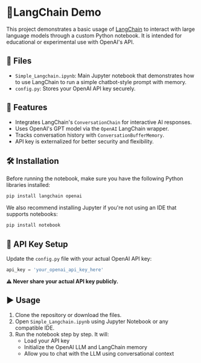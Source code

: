 
# 🧠LangChain Demo

This project demonstrates a basic usage of [LangChain](https://www.langchain.com/) to interact with large language models through a custom Python notebook. It is intended for educational or experimental use with OpenAI's API.

## 📁 Files

- `Simple_Langchain.ipynb`: Main Jupyter notebook that demonstrates how to use LangChain to run a simple chatbot-style prompt with memory.
- `config.py`: Stores your OpenAI API key securely.

## 🚀 Features

- Integrates LangChain's `ConversationChain` for interactive AI responses.
- Uses OpenAI's GPT model via the `OpenAI` LangChain wrapper.
- Tracks conversation history with `ConversationBufferMemory`.
- API key is externalized for better security and flexibility.

## 🛠️ Installation

Before running the notebook, make sure you have the following Python libraries installed:

```bash
pip install langchain openai
```

We also recommend installing Jupyter if you're not using an IDE that supports notebooks:

```bash
pip install notebook
```

## 🔐 API Key Setup

Update the `config.py` file with your actual OpenAI API key:

```python
api_key = 'your_openai_api_key_here'
```

**⚠️ Never share your actual API key publicly.**

## ▶️ Usage

1. Clone the repository or download the files.
2. Open `Simple_Langchain.ipynb` using Jupyter Notebook or any compatible IDE.
3. Run the notebook step by step. It will:
   - Load your API key
   - Initialize the OpenAI LLM and LangChain memory
   - Allow you to chat with the LLM using conversational context
